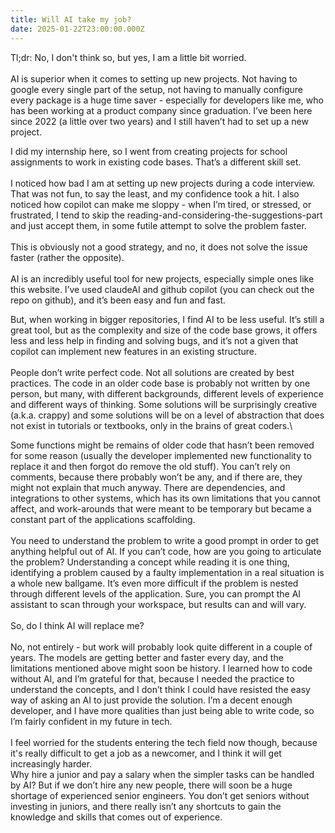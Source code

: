 ```yaml
---
title: Will AI take my job?
date: 2025-01-22T23:00:00.000Z
---
```


Tl;dr: No, I don't think so, but yes, I am a little bit worried. \
\
AI is superior when it comes to setting up new projects. Not having to google every single part of the setup, not having to manually configure every package is a huge time saver - especially for developers like me, who has been working at a product company  since graduation. I’ve been here since 2022 (a little over two years) and I still haven’t had to set up a new project. 

I did my internship here, so I went from creating projects for school assignments to work in existing code bases. That’s a different skill set. \
\
I noticed how bad I am at setting up new projects during a code interview. That was not fun, to say the least, and my confidence took a hit. I also noticed how copilot can make me sloppy - when I’m tired, or stressed, or frustrated, I tend to skip the reading-and-considering-the-suggestions-part and just accept them, in some futile attempt to solve the problem faster. \
\
This is obviously not a good strategy, and no, it does not solve the issue faster (rather the opposite).\
\
AI is an incredibly useful tool for new projects, especially simple ones like this website. I’ve used claudeAI and github copilot (you can check out the repo on github), and it’s been easy and fun and fast.

But, when working in bigger repositories, I find AI to be less useful. It’s still a great tool, but as the complexity and size of the code base grows, it offers less and less help in finding and solving bugs, and it’s not a given that copilot can implement new features in an existing structure. \
\
People don’t write perfect code. Not all solutions are created by best practices. The code in an older code base is probably not written by one person, but many, with different backgrounds, different levels of experience and different ways of thinking. Some solutions will be surprisingly creative (a.k.a. crappy) and some solutions will be on a level of abstraction that does not exist in tutorials or textbooks, only in the brains of great coders.\


Some functions might be remains of older code that hasn’t been removed for some reason (usually the developer implemented new functionality to replace it and then forgot do remove the old stuff). You can’t rely on comments, because there probably won’t be any, and if there are, they might not explain that much anyway. There are dependencies, and integrations to other systems, which has its own limitations that you cannot affect, and work-arounds that were meant to be temporary but became a constant part of the applications scaffolding. \
\
You need to understand the problem to write a good prompt in order to get anything helpful out of AI. If you can’t code, how are you going to articulate the problem? Understanding a concept while reading it is one thing, identifying a problem caused by a faulty implementation in a real situation is a whole new ballgame. It’s even more difficult if the problem is nested through different levels of the application. Sure, you can prompt the AI assistant to scan through your workspace, but results can and will vary. \
\
So, do I think AI will replace me? \
\
No, not entirely - but work will probably look quite different in a couple of years. The models are getting better and faster every day, and the limitations mentioned above might soon be history. I learned how to code without AI, and I’m grateful for that, because I needed the practice to understand the concepts, and I don’t think I could have resisted the easy way of asking an AI to just provide the solution. I’m a decent enough developer, and I have more qualities than just being able to write code, so I’m fairly confident in my future in tech. \
\
I feel worried for the students entering the tech field now though, because it's really difficult to get a job as a newcomer, and I think it will get increasingly harder.\
Why hire a junior and pay a salary when the simpler tasks can be handled by AI? But if we don’t hire any new people, there will soon be a huge shortage of experienced senior engineers. You don’t get seniors without investing in juniors, and there really isn’t any shortcuts to gain the knowledge and skills that comes out of experience.
